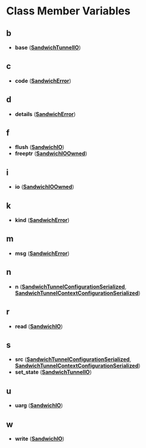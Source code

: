 
# Class Member Variables



## b

* **base** ([**SandwichTunnelIO**](structSandwichTunnelIO.md))


## c

* **code** ([**SandwichError**](structSandwichError.md))


## d

* **details** ([**SandwichError**](structSandwichError.md))


## f

* **flush** ([**SandwichIO**](structSandwichIO.md))
* **freeptr** ([**SandwichIOOwned**](structSandwichIOOwned.md))


## i

* **io** ([**SandwichIOOwned**](structSandwichIOOwned.md))


## k

* **kind** ([**SandwichError**](structSandwichError.md))


## m

* **msg** ([**SandwichError**](structSandwichError.md))


## n

* **n** ([**SandwichTunnelConfigurationSerialized**](structSandwichTunnelConfigurationSerialized.md), [**SandwichTunnelContextConfigurationSerialized**](structSandwichTunnelContextConfigurationSerialized.md))


## r

* **read** ([**SandwichIO**](structSandwichIO.md))


## s

* **src** ([**SandwichTunnelConfigurationSerialized**](structSandwichTunnelConfigurationSerialized.md), [**SandwichTunnelContextConfigurationSerialized**](structSandwichTunnelContextConfigurationSerialized.md))
* **set\_state** ([**SandwichTunnelIO**](structSandwichTunnelIO.md))


## u

* **uarg** ([**SandwichIO**](structSandwichIO.md))


## w

* **write** ([**SandwichIO**](structSandwichIO.md))




